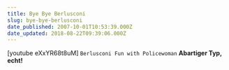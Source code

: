 ```yaml
---
title: Bye Bye Berlusconi
slug: bye-bye-berlusconi
date_published: 2007-10-01T10:53:39.000Z
date_updated: 2018-08-22T09:39:06.000Z
---
```


[youtube eXxYR68t8uM]
`Berlusconi Fun with Policewoman`
**Abartiger Typ, echt!**
